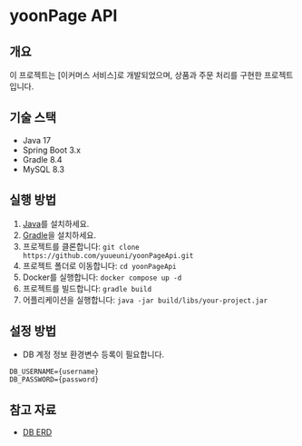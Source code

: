 # yoonPage API

## 개요
이 프로젝트는 [이커머스 서비스]로 개발되었으며, 상품과 주문 처리를 구현한 프로젝트 입니다.

## 기술 스택
- Java 17
- Spring Boot 3.x
- Gradle 8.4
- MySQL 8.3

## 실행 방법
1. [Java](https://www.oracle.com/java/technologies/javase-downloads.html)를 설치하세요.
2. [Gradle](https://gradle.org/install/)을 설치하세요.
3. 프로젝트를 클론합니다: `git clone https://github.com/yuueuni/yoonPageApi.git`
4. 프로젝트 폴더로 이동합니다: `cd yoonPageApi`
5. Docker를 실행합니다: `docker compose up -d`
6. 프로젝트를 빌드합니다: `gradle build`
7. 어플리케이션을 실행합니다: `java -jar build/libs/your-project.jar`

## 설정 방법
- DB 계정 정보 환경변수 등록이 필요합니다.
```env
DB_USERNAME={username}
DB_PASSWORD={password}
```

## 참고 자료
- [DB ERD](https://dbdiagram.io/d/commerce-6553ad837d8bbd64652df98f)
